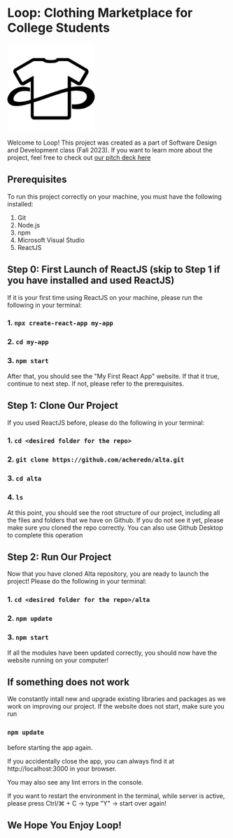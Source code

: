 # Loop: Clothing Marketplace for College Students

<img src="https://github.com/acheredn/alta/blob/main/loopLogoTransparent.png" width="200">

Welcome to Loop! This project was created as a part of Software Design and Development class (Fall 2023). If you want to learn more about the project, feel free to check out [our pitch deck here](https://docs.google.com/presentation/d/1I4ZPFR0tH5jLC0tQIphFwFCdRPSYU3zqqOHcsWhmR14/edit?usp=sharing)

## Prerequisites

To run this project correctly on your machine, you must have the following installed:
1. Git
2. Node.js
3. npm
4. Microsoft Visual Studio
5. ReactJS

## Step 0: First Launch of ReactJS (skip to Step 1 if you have installed and used ReactJS)

If it is your first time using ReactJS on your machine, please run the following in your terminal:

### 1. `npx create-react-app my-app`
### 2. `cd my-app`
### 3. `npm start`

After that, you should see the "My First React App" website. If that it true, continue to next step. If not, please refer to the prerequisites.

## Step 1: Clone Our Project

If you used ReactJS before, please do the following in your terminal:

### 1. `cd <desired folder for the repo>`
### 2. `git clone https://github.com/acheredn/alta.git`
### 3. `cd alta`
### 4. `ls`

At this point, you should see the root structure of our project, including all the files and folders that we have on Github. If you do not see it yet, please make sure you cloned the repo correctly. You can also use Github Desktop to complete this operation

## Step 2: Run Our Project

Now that you have cloned Alta repository, you are ready to launch the project! Please do the following in your terminal:

### 1. `cd <desired folder for the repo>/alta`
### 2. `npm update`
### 3. `npm start`

If all the modules have been updated correctly, you should now have the website running on your computer!

## If something does not work

We constantly intall new and upgrade existing libraries and packages as we work on improving our project. If the website does not start, make sure you run

### `npm update`

before starting the app again.

If you accidentally close the app, you can always find it at http://localhost:3000 in your browser.

You may also see any lint errors in the console.

If you want to restart the environment in the terminal, while server is active, please press Ctrl/⌘ + C -> type "Y" -> start over again!

## We Hope You Enjoy Loop!
